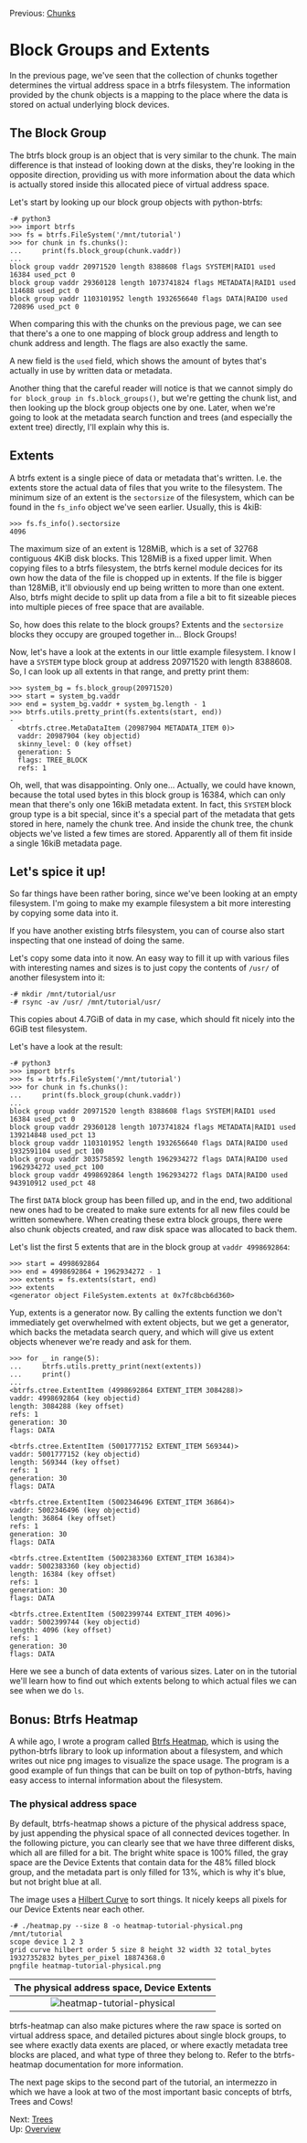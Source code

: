 Previous: [Chunks](chunks.md)

Block Groups and Extents
========================

In the previous page, we've seen that the collection of chunks together
determines the virtual address space in a btrfs filesystem. The information
provided by the chunk objects is a mapping to the place where the data is
stored on actual underlying block devices.

The Block Group
---------------

The btrfs block group is an object that is very similar to the chunk. The main
difference is that instead of looking down at the disks, they're looking in the
opposite direction, providing us with more information about the data which is
actually stored inside this allocated piece of virtual address space.

Let's start by looking up our block group objects with python-btrfs:

```
-# python3
>>> import btrfs
>>> fs = btrfs.FileSystem('/mnt/tutorial')
>>> for chunk in fs.chunks():
...     print(fs.block_group(chunk.vaddr))
...
block group vaddr 20971520 length 8388608 flags SYSTEM|RAID1 used 16384 used_pct 0
block group vaddr 29360128 length 1073741824 flags METADATA|RAID1 used 114688 used_pct 0
block group vaddr 1103101952 length 1932656640 flags DATA|RAID0 used 720896 used_pct 0
```

When comparing this with the chunks on the previous page, we can see that
there's a one to one mapping of block group address and length to chunk address
and length. The flags are also exactly the same.

A new field is the `used` field, which shows the amount of bytes that's
actually in use by written data or metadata.

Another thing that the careful reader will notice is that we cannot simply do
`for block_group in fs.block_groups()`, but we're getting the chunk list, and
then looking up the block group objects one by one. Later, when we're going to
look at the metadata search function and trees (and especially the extent tree)
directly, I'll explain why this is.

Extents
-------

A btrfs extent is a single piece of data or metadata that's written. I.e. the
extents store the actual data of files that you write to the filesystem.  The
minimum size of an extent is the `sectorsize` of the filesystem, which can be
found in the `fs_info` object we've seen earlier. Usually, this is 4kiB:

```
>>> fs.fs_info().sectorsize
4096
```

The maximum size of an extent is 128MiB, which is a set of 32768 contiguous
4KiB disk blocks. This 128MiB is a fixed upper limit. When copying files to a
btrfs filesystem, the btrfs kernel module decices for its own how the data of
the file is chopped up in extents. If the file is bigger than 128MiB, it'll
obviously end up being written to more than one extent. Also, btrfs might
decide to split up data from a file a bit to fit sizeable pieces into multiple
pieces of free space that are available.

So, how does this relate to the block groups? Extents and the `sectorsize`
blocks they occupy are grouped together in... Block Groups!

Now, let's have a look at the extents in our little example filesystem. I know
I have a `SYSTEM` type block group at address 20971520 with length 8388608. So,
I can look up all extents in that range, and pretty print them:

```
>>> system_bg = fs.block_group(20971520)
>>> start = system_bg.vaddr
>>> end = system_bg.vaddr + system_bg.length - 1
>>> btrfs.utils.pretty_print(fs.extents(start, end))
-
  <btrfs.ctree.MetaDataItem (20987904 METADATA_ITEM 0)>
  vaddr: 20987904 (key objectid)
  skinny_level: 0 (key offset)
  generation: 5
  flags: TREE_BLOCK
  refs: 1
```

Oh, well, that was disappointing. Only one... Actually, we could have known,
because the total used bytes in this block group is 16384, which can only mean
that there's only one 16kiB metadata extent. In fact, this `SYSTEM` block group
type is a bit special, since it's a special part of the metadata that gets
stored in here, namely the chunk tree. And inside the chunk tree, the chunk
objects we've listed a few times are stored. Apparently all of them fit inside
a single 16kiB metadata page.

Let's spice it up!
------------------

So far things have been rather boring, since we've been looking at an empty
filesystem. I'm going to make my example filesystem a bit more interesting by
copying some data into it.

If you have another existing btrfs filesystem, you can of course also start
inspecting that one instead of doing the same.

Let's copy some data into it now.  An easy way to fill it up with various files
with interesting names and sizes is to just copy the contents of `/usr/` of
another filesystem into it:

```
-# mkdir /mnt/tutorial/usr
-# rsync -av /usr/ /mnt/tutorial/usr/
```

This copies about 4.7GiB of data in my case, which should fit nicely into the
6GiB test filesystem.

Let's have a look at the result:

```
-# python3
>>> import btrfs
>>> fs = btrfs.FileSystem('/mnt/tutorial')
>>> for chunk in fs.chunks():
...     print(fs.block_group(chunk.vaddr))
...
block group vaddr 20971520 length 8388608 flags SYSTEM|RAID1 used 16384 used_pct 0
block group vaddr 29360128 length 1073741824 flags METADATA|RAID1 used 139214848 used_pct 13
block group vaddr 1103101952 length 1932656640 flags DATA|RAID0 used 1932591104 used_pct 100
block group vaddr 3035758592 length 1962934272 flags DATA|RAID0 used 1962934272 used_pct 100
block group vaddr 4998692864 length 1962934272 flags DATA|RAID0 used 943910912 used_pct 48
```

The first `DATA` block group has been filled up, and in the end, two additional
new ones had to be created to make sure extents for all new files could be
written somewhere. When creating these extra block groups, there were also
chunk objects created, and raw disk space was allocated to back them.

Let's list the first 5 extents that are in the block group at `vaddr 4998692864`:

```
>>> start = 4998692864
>>> end = 4998692864 + 1962934272 - 1
>>> extents = fs.extents(start, end)
>>> extents
<generator object FileSystem.extents at 0x7fc8bcb6d360>
```

Yup, extents is a generator now. By calling the extents function we don't
immediately get overwhelmed with extent objects, but we get a generator, which
backs the metadata search query, and which will give us extent objects whenever
we're ready and ask for them.

```
>>> for _ in range(5):
...     btrfs.utils.pretty_print(next(extents))
...     print()
...
<btrfs.ctree.ExtentItem (4998692864 EXTENT_ITEM 3084288)>
vaddr: 4998692864 (key objectid)
length: 3084288 (key offset)
refs: 1
generation: 30
flags: DATA

<btrfs.ctree.ExtentItem (5001777152 EXTENT_ITEM 569344)>
vaddr: 5001777152 (key objectid)
length: 569344 (key offset)
refs: 1
generation: 30
flags: DATA

<btrfs.ctree.ExtentItem (5002346496 EXTENT_ITEM 36864)>
vaddr: 5002346496 (key objectid)
length: 36864 (key offset)
refs: 1
generation: 30
flags: DATA

<btrfs.ctree.ExtentItem (5002383360 EXTENT_ITEM 16384)>
vaddr: 5002383360 (key objectid)
length: 16384 (key offset)
refs: 1
generation: 30
flags: DATA

<btrfs.ctree.ExtentItem (5002399744 EXTENT_ITEM 4096)>
vaddr: 5002399744 (key objectid)
length: 4096 (key offset)
refs: 1
generation: 30
flags: DATA
```

Here we see a bunch of data extents of various sizes. Later on in the tutorial
we'll learn how to find out which extents belong to which actual files we can
see when we do `ls`.

Bonus: Btrfs Heatmap
--------------------

A while ago, I wrote a program called [Btrfs
Heatmap](https://github.com/knorrie/btrfs-heatmap/), which is using the
python-btrfs library to look up information about a filesystem, and which
writes out nice png images to visualize the space usage. The program is a good
example of fun things that can be built on top of python-btrfs, having easy
access to internal information about the filesystem.

### The physical address space

By default, btrfs-heatmap shows a picture of the physical address space, by
just appending the physical space of all connected devices together. In the
following picture, you can clearly see that we have three different disks,
which all are filled for a bit. The bright white space is 100% filled, the gray
space are the Device Extents that contain data for the 48% filled block group,
and the metadata part is only filled for 13%, which is why it's blue, but not
bright blue at all.

The image uses a [Hilbert
Curve](https://github.com/knorrie/btrfs-heatmap/blob/master/doc/curves.md) to
sort things. It nicely keeps all pixels for our Device Extents near each other.

```
-# ./heatmap.py --size 8 -o heatmap-tutorial-physical.png /mnt/tutorial
scope device 1 2 3
grid curve hilbert order 5 size 8 height 32 width 32 total_bytes 19327352832 bytes_per_pixel 18874368.0
pngfile heatmap-tutorial-physical.png
```

| The physical address space, Device Extents |
|:--:|
|![heatmap-tutorial-physical](block_groups/heatmap-tutorial-physical.png)|

btrfs-heatmap can also make pictures where the raw space is sorted on virtual
address space, and detailed pictures about single block groups, to see where
exactly data exents are placed, or where exactly metadata tree blocks are
placed, and what type of three they belong to. Refer to the btrfs-heatmap
documentation for more information.

The next page skips to the second part of the tutorial, an intermezzo in which
we have a look at two of the most important basic concepts of btrfs, Trees and
Cows!

Next: [Trees](trees.md)  
Up: [Overview](README.md)
